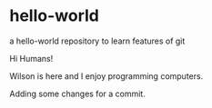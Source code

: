 # hello-world
a hello-world repository to learn features of git

Hi Humans!

Wilson is here and I enjoy programming computers.

Adding some changes for a commit.
